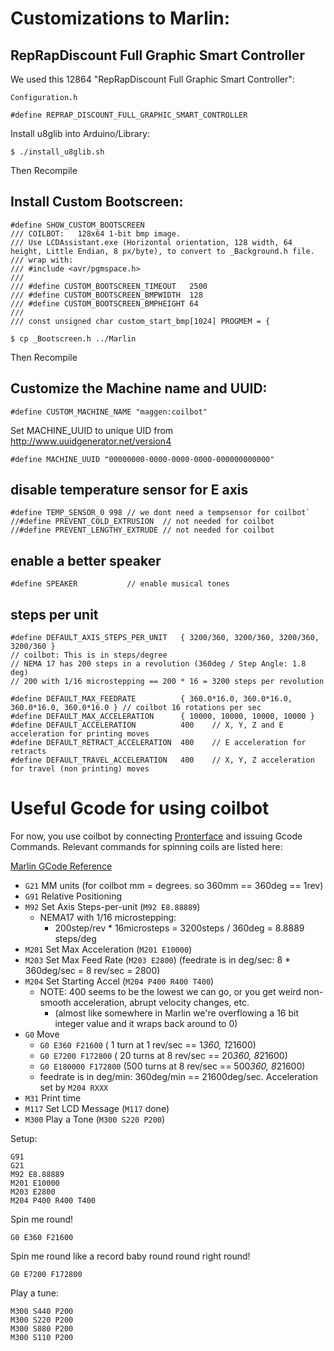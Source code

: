 
# Customizations to Marlin:

## RepRapDiscount Full Graphic Smart Controller
We used this 12864 "RepRapDiscount Full Graphic Smart Controller":

`Configuration.h`
```
#define REPRAP_DISCOUNT_FULL_GRAPHIC_SMART_CONTROLLER
```
Install u8glib into Arduino/Library:
```
$ ./install_u8glib.sh
```
Then Recompile

## Install Custom Bootscreen:
```
#define SHOW_CUSTOM_BOOTSCREEN
/// COILBOT:   128x64 1-bit bmp image.
/// Use LCDAssistant.exe (Horizontal orientation, 128 width, 64 height, Little Endian, 8 px/byte), to convert to _Background.h file.
/// wrap with:
/// #include <avr/pgmspace.h>
///
/// #define CUSTOM_BOOTSCREEN_TIMEOUT   2500
/// #define CUSTOM_BOOTSCREEN_BMPWIDTH  128
/// #define CUSTOM_BOOTSCREEN_BMPHEIGHT 64
///
/// const unsigned char custom_start_bmp[1024] PROGMEM = {
```
```
$ cp _Bootscreen.h ../Marlin
```
Then Recompile

## Customize the Machine name and UUID:
```
#define CUSTOM_MACHINE_NAME "maggen:coilbot"
```
Set MACHINE_UUID to unique UID from http://www.uuidgenerator.net/version4
```
#define MACHINE_UUID "00000000-0000-0000-0000-000000000000"
```

## disable temperature sensor for E axis
```
#define TEMP_SENSOR_0 998 // we dont need a tempsensor for coilbot`
//#define PREVENT_COLD_EXTRUSION  // not needed for coilbot
//#define PREVENT_LENGTHY_EXTRUDE // not needed for coilbot
```

## enable a better speaker
```
#define SPEAKER           // enable musical tones
```

## steps per unit
```
#define DEFAULT_AXIS_STEPS_PER_UNIT   { 3200/360, 3200/360, 3200/360, 3200/360 }
// coilbot: This is in steps/degree
// NEMA 17 has 200 steps in a revolution (360deg / Step Angle: 1.8 deg)
// 200 with 1/16 microstepping == 200 * 16 = 3200 steps per revolution

#define DEFAULT_MAX_FEEDRATE          { 360.0*16.0, 360.0*16.0, 360.0*16.0, 360.0*16.0 } // coilbot 16 rotations per sec
#define DEFAULT_MAX_ACCELERATION      { 10000, 10000, 10000, 10000 }
#define DEFAULT_ACCELERATION          400    // X, Y, Z and E acceleration for printing moves
#define DEFAULT_RETRACT_ACCELERATION  400    // E acceleration for retracts
#define DEFAULT_TRAVEL_ACCELERATION   400    // X, Y, Z acceleration for travel (non printing) moves
```

# Useful Gcode for using coilbot
For now, you use coilbot by connecting [Pronterface](http://www.pronterface.com/) and issuing Gcode Commands.
Relevant commands for spinning coils are listed here:

[Marlin GCode Reference](http://marlinfw.org/docs/gcode/G010.html)
- `G21` MM units   (for coilbot mm = degrees. so 360mm == 360deg == 1rev)
- `G91` Relative Positioning
- `M92` Set Axis Steps-per-unit (`M92 E8.88889`)
   - NEMA17 with 1/16 microstepping:
      - 200step/rev * 16microsteps = 3200steps / 360deg = 8.8889 steps/deg
- `M201` Set Max Acceleration (`M201 E10000`)
- `M203` Set Max Feed Rate    (`M203 E2800`) (feedrate is in deg/sec: 8 * 360deg/sec = 8 rev/sec = 2800)
- `M204` Set Starting Accel   (`M204 P400 R400 T400`)
   - NOTE: 400 seems to be the lowest we can go, or you get weird non-smooth acceleration, abrupt velocity changes, etc.
      - (almost like somewhere in Marlin we're overflowing a 16 bit integer value and it wraps back around to 0)
- `G0` Move
   - `G0 E360 F21600`     (  1 turn  at 1 rev/sec ==   1*360, 1*21600)
   - `G0 E7200 F172800`   ( 20 turns at 8 rev/sec ==  20*360, 8*21600)
   - `G0 E180000 F172800` (500 turns at 8 rev/sec == 500*360, 8*21600)
   - feedrate is in deg/min: 360deg/min == 21600deg/sec.  Acceleration set by `M204 RXXX`
- `M31` Print time
- `M117` Set LCD Message (`M117` done)
- `M300` Play a Tone  (`M300 S220 P200`)

Setup:
```
G91
G21
M92 E8.88889
M201 E10000
M203 E2800
M204 P400 R400 T400
```

Spin me round!
```
G0 E360 F21600
```

Spin me round like a record baby round round right round!
```
G0 E7200 F172800
```

Play a tune:
```
M300 S440 P200
M300 S220 P200
M300 S880 P200
M300 S110 P200
```

